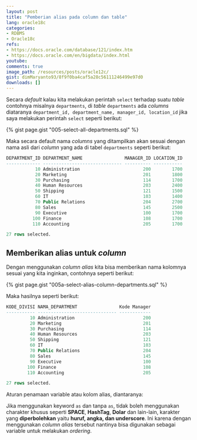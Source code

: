 ```yaml
---
layout: post
title: "Pemberian alias pada column dan table"
lang: oracle18c
categories:
- RDBMS
- Oracle18c
refs: 
- https://docs.oracle.com/database/121/index.htm
- https://docs.oracle.com/en/bigdata/index.html
youtube: 
comments: true
image_path: /resources/posts/oracle12c/
gist: dimMaryanto93/8f9f0ba4caf5a28c56111246499e97d0
downloads: []
---
```



Secara _default_ kalau kita melakukan perintah `select` terhadap suatu _table_ contohnya misalnya `departments`, di _table_ `departments` ada _columns_ diataranya `department_id, department_name, manager_id, location_id` jika saya melakukan perintah `select` seperti berikut:

{% gist page.gist "005-select-all-departments.sql" %}

Maka secara default nama _columns_ yang ditampilkan akan sesuai dengan nama asli dari _column_ yang ada di tabel `departments` seperti berikut:

```sql
DEPARTMENT_ID DEPARTMENT_NAME                MANAGER_ID LOCATION_ID
------------- ------------------------------ ---------- -----------
           10 Administration                        200        1700
           20 Marketing                             201        1800
           30 Purchasing                            114        1700
           40 Human Resources                       203        2400
           50 Shipping                              121        1500
           60 IT                                    103        1400
           70 Public Relations                      204        2700
           80 Sales                                 145        2500
           90 Executive                             100        1700
          100 Finance                               108        1700
          110 Accounting                            205        1700

27 rows selected.
```

## Memberikan alias untuk _column_

Dengan menggunakan _column alias_ kita bisa memberikan nama kolomnya sesuai yang kita inginkan, contohnya seperti berikut:

{% gist page.gist "005a-select-alias-column-departments.sql" %}

Maka hasilnya seperti berikut:

```sql
KODE_DIVISI NAMA_DEPARTMENT                Kode Manager
----------- ------------------------------ ------------
         10 Administration                          200
         20 Marketing                               201
         30 Purchasing                              114
         40 Human Resources                         203
         50 Shipping                                121
         60 IT                                      103
         70 Public Relations                        204
         80 Sales                                   145
         90 Executive                               100
        100 Finance                                 108
        110 Accounting                              205

27 rows selected.
```

Aturan penamaan variable atau kolom alias, diantaranya:

Jika menggunakan keyword `as` dan tanpa `as`, tidak boleh menggunakan charakter khusus seperti **SPACE**, **HashTag**, **Dolar** dan lain-lain, karakter yang **diperbolehkan** yaitu **huruf, angka, dan underscore**. Ini karena dengan menggunakan _column alias_ tersebut nantinya bisa digunakan sebagai variable untuk melakukan _ordering_.